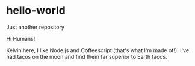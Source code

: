 # hello-world
Just another repository

Hi Humans!

Kelvin here, I like Node.js and Coffeescript (that's what I'm made of!).
I've had tacos on the moon and find them far superior to Earth tacos.
